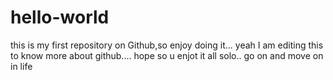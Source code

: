 # hello-world
this is my first repository on Github,so enjoy doing it...
yeah I am editing this to know more about github....
hope so u enjot it all solo..
go on and move on in life
